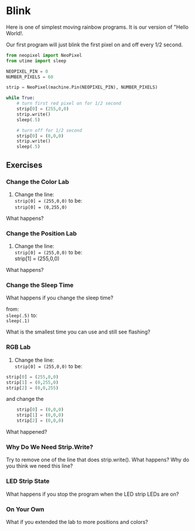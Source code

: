 # Blink

Here is one of simplest moving rainbow programs.  It is our version of "Hello World!. 

Our first program will just blink the first pixel on and off every 1/2 second.

```py
from neopixel import NeoPixel
from utime import sleep

NEOPIXEL_PIN = 0
NUMBER_PIXELS = 60

strip = NeoPixel(machine.Pin(NEOPIXEL_PIN), NUMBER_PIXELS)

while True:
    # turn first red pixel on for 1/2 second
    strip[0] = (255,0,0)
    strip.write()
    sleep(.5)

    # turn off for 1/2 second
    strip[0] = (0,0,0)
    strip.write()
    sleep(.5)
```

## Exercises

### Change the Color Lab
1. Change the line:<br/>
```strip[0] = (255,0,0)```
to be:<br/>
```strip[0] = (0,255,0)```

What happens?

### Change the Position Lab

1. Change the line:<br/>
```strip[0] = (255,0,0)```
to be:<br/>
strip[1] = (255,0,0)

What happens?

### Change the Sleep Time

What happens if you change the sleep time?

from:<br/>
```sleep(.5)```
to:<br/>
```sleep(.1)```

What is the smallest time you can use and still see flashing?

### RGB Lab

1. Change the line:<br/>
```strip[0] = (255,0,0)```
to be:
```python
strip[0] = (255,0,0)
strip[1] = (0,255,0)
strip[2] = (0,0,255)
```
and change the
```python
    strip[0] = (0,0,0)
    strip[1] = (0,0,0)
    strip[2] = (0,0,0)
```

What happened?

### Why Do We Need Strip.Write?

Try to remove one of the line that does strip.write().  What happens?  Why do you think we need this line?

### LED Strip State

What happens if you stop the program when the LED strip LEDs are on? 

### On Your Own

What if you extended the lab to more positions and colors?